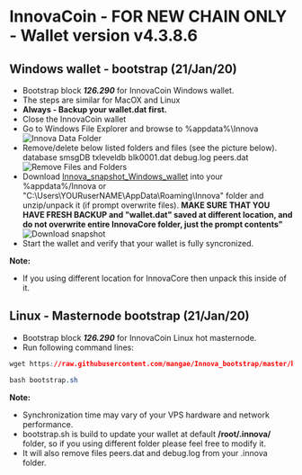# InnovaCoin - FOR NEW CHAIN ONLY - Wallet version v4.3.8.6
## Windows wallet - bootstrap (21/Jan/20)
- Bootstrap block ***126.290*** for InnovaCoin Windows wallet.
- The steps are similar for MacOX and Linux
- **Always - Backup your wallet.dat first.**
- Close the InnovaCoin wallet
- Go to Windows File Explorer and browse to %appdata%\Innova
![Innova Data Folder](https://i.imgur.com/KbLozsc.jpg)
- Remove/delete below listed folders and files (see the picture below).
database
smsgDB
txleveldb
blk0001.dat
debug.log
peers.dat
![Remove Files and Folders](https://i.imgur.com/i6W57n2.jpg)
- Download [Innova_snapshot_Windows_wallet](https://www.dropbox.com/s/rzesomb5m9pyvvt/innbootstrap.zip) into your %appdata%/Innova or "C:\Users\YOURuserNAME\AppData\Roaming\Innova" folder and unzip/unpack it (if prompt overwrite files). **MAKE SURE THAT YOU HAVE FRESH BACKUP and "wallet.dat" saved at different location, and do not overwrite entire InnovaCore folder, just the prompt contents"** 
![Download snapshot](https://i.imgur.com/uzQIPDb.jpg)
- Start the wallet and verify that your wallet is fully syncronized.

**Note:**
- If you using different location for InnovaCore then unpack this inside of it.

## Linux - Masternode bootstrap (21/Jan/20)
- Bootstrap block ***126.290*** for InnovaCoin Linux hot masternode.
- Run following command lines:
```css
wget https://raw.githubusercontent.com/mangae/Innova_bootstrap/master/bootstrap.sh
```
```css
bash bootstrap.sh
```
**Note:**
- Synchronization time may vary of your VPS hardware and network performance.
- bootstrap.sh is build to update your wallet at default **/root/.innova/** folder, so if you using different folder please feel free to modify it.
- It will also remove files peers.dat and debug.log from your .innova folder.
